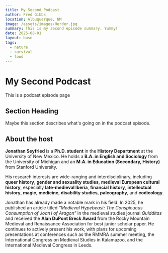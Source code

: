 ```yaml
---
title: My Second Podcast
author: Fred Gibbs
location: Albuquerque, NM
image: /assets/images/Herder.jpg
summary: This is my second episode summary. Yummy!
date: 2025-08-01
layout: base
tags:
  - nature
  - survival
  - food
---
```


# My Second Podcast
This is a podcast episode page

## Section Heading
Maybe this section describes what's going on in the podcast episode.


## About the host
**Jonathan Seyfried** is a **Ph.D. student** in the **History Department** at the University of New Mexico. He holds a **B.A. in English and Sociology** from the University of Michigan and an **M.A. in Education (Secondary, History)** from Stanford University.

His research interests are wide-ranging and interdisciplinary, including **queer history**, **gender and sexuality studies**, **medieval European cultural history**, especially **late‑medieval Iberia**, **financial history**, **intellectual history**, **magic**, **medicine**, **disability studies**, **paleography**, and **codicology**.

Jonathan has already made a notable mark in his field. In 2025, he published an article titled *“Medieval Hypebeast: The Conspicuous Consumption of Joan I of Aragon”* in the medieval studies journal *Quidditas* and received the **Alan DuPont Breck Award** from the Rocky Mountain Medieval and Renaissance Association for best junior scholar paper. He continues to actively present his work, with plans for upcoming presentations at conferences such as the RMMRA summer meeting, the International Congress on Medieval Studies in Kalamazoo, and the International Medieval Congress in Leeds.
